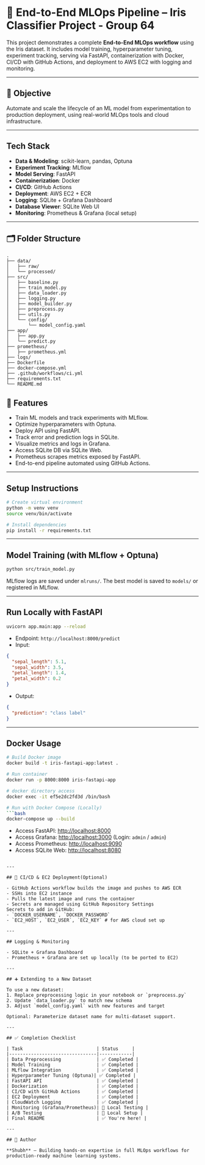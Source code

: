 # 🤖 End-to-End MLOps Pipeline – Iris Classifier Project - Group 64

This project demonstrates a complete **End-to-End MLOps workflow** using the Iris dataset. It includes model training, hyperparameter tuning, experiment tracking, serving via FastAPI, containerization with Docker, CI/CD with GitHub Actions, and deployment to AWS EC2 with logging and monitoring.

---

## 📌 Objective

Automate and scale the lifecycle of an ML model from experimentation to production deployment, using real-world MLOps tools and cloud infrastructure.

---

## Tech Stack

- **Data & Modeling**: scikit-learn, pandas, Optuna
- **Experiment Tracking**: MLflow
- **Model Serving**: FastAPI
- **Containerization**: Docker
- **CI/CD**: GitHub Actions
- **Deployment**: AWS EC2 + ECR
- **Logging**: SQLite + Grafana Dashboard
- **Database Viewer**: SQLite Web UI
- **Monitoring**: Prometheus & Grafana (local setup)

---

## 🗂️ Folder Structure

```
.
├── data/
│   ├── raw/
│   └── processed/
├── src/
│   ├── baseline.py
│   ├── train_model.py
│   ├── data_loader.py
│   ├── logging.py
│   ├── model_builder.py
│   ├── preprocess.py
│   ├── utils.py
│   └── config/
│       └── model_config.yaml
├── app/
│   ├── app.py
│   └── predict.py
├── prometheus/
│   ├── prometheus.yml
├── logs/
├── Dockerfile
├── docker-compose.yml
├── .github/workflows/ci.yml
├── requirements.txt
└── README.md
```

## 🧪 Features

- Train ML models and track experiments with MLflow.
- Optimize hyperparameters with Optuna.
- Deploy API using FastAPI.
- Track error and prediction logs in SQLite.
- Visualize metrics and logs in Grafana.
- Access SQLite DB via SQLite Web.
- Prometheus scrapes metrics exposed by FastAPI.
- End-to-end pipeline automated using GitHub Actions.

---

## Setup Instructions

```bash
# Create virtual environment
python -m venv venv
source venv/bin/activate

# Install dependencies
pip install -r requirements.txt
```

---

## Model Training (with MLflow + Optuna)

```bash
python src/train_model.py
```

MLflow logs are saved under `mlruns/`. The best model is saved to `models/` or registered in MLflow.

---

## Run Locally with FastAPI

```bash
uvicorn app.main:app --reload
```

- Endpoint: `http://localhost:8000/predict`
- Input:
```json
{
  "sepal_length": 5.1,
  "sepal_width": 3.5,
  "petal_length": 1.4,
  "petal_width": 0.2
}
```
- Output:
```json
{
  "prediction": "class label"
}
```

---

## Docker Usage

```bash
# Build Docker image
docker build -t iris-fastapi-app:latest .

# Run container
docker run -p 8000:8000 iris-fastapi-app

# docker directory access
docker exec -it ef5e2dc2fd3d /bin/bash

# Run with Docker Compose (Locally)
```bash
docker-compose up --build
```

- Access FastAPI: [http://localhost:8000](http://localhost:8000)
- Access Grafana: [http://localhost:3000](http://localhost:3000) (Login: `admin` / `admin`)
- Access Prometheus: [http://localhost:9090](http://localhost:9090)
- Access SQLite Web: [http://localhost:8080](http://localhost:8080)

```

---

## 🚀 CI/CD & EC2 Deployment(Optional)

- GitHub Actions workflow builds the image and pushes to AWS ECR
- SSHs into EC2 instance
- Pulls the latest image and runs the container
- Secrets are managed using GitHub Repository Settings
Secrets to add in GitHub:
- `DOCKER_USERNAME`, `DOCKER_PASSWORD`
- `EC2_HOST`, `EC2_USER`, `EC2_KEY` # for AWS cloud set up

---

## Logging & Monitoring

- SQLite + Grafana Dashboard
- Prometheus + Grafana are set up locally (to be ported to EC2)

---

## ➕ Extending to a New Dataset

To use a new dataset:
1. Replace preprocessing logic in your notebook or `preprocess.py`
2. Update `data_loader.py` to match new schema
3. Adjust `model_config.yaml` with new features and target

Optional: Parameterize dataset name for multi-dataset support.

---

## ✅ Completion Checklist

| Task                           | Status     |
|--------------------------------|------------|
| Data Preprocessing             | ✅ Completed |
| Model Training                 | ✅ Completed |
| MLflow Integration             | ✅ Completed |
| Hyperparameter Tuning (Optuna)| ✅ Completed |
| FastAPI API                    | ✅ Completed |
| Dockerization                  | ✅ Completed |
| CI/CD with GitHub Actions      | ✅ Completed |
| EC2 Deployment                 | ✅ Completed |
| CloudWatch Logging             | ✅ Completed |
| Monitoring (Grafana/Prometheus)| 🔄 Local Testing |
| A/B Testing                    | 🔄 Local Setup |
| Final README                   | ✅ You're here! |

---

## 🧠 Author

**Shubh** – Building hands-on expertise in full MLOps workflows for production-ready machine learning systems.